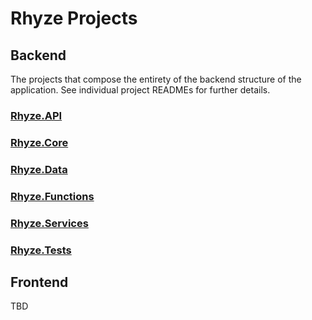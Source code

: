 # Rhyze Projects

## Backend
The projects that compose the entirety of the backend structure of the application. See individual project READMEs for further details.

### [Rhyze.API](.\Rhyze.API\README.md)
### [Rhyze.Core](.\Rhyze.Core\README.md)
### [Rhyze.Data](.\Rhyze.Data\README.md)
### [Rhyze.Functions](.\Rhyze.Functions\README.md)
### [Rhyze.Services](.\Rhyze.Services\README.md)
### [Rhyze.Tests](.\Rhyze.Tests\README.md)

## Frontend

TBD
